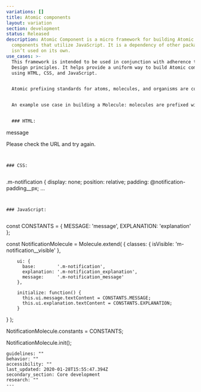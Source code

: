```yaml
---
variations: []
title: Atomic components
layout: variation
section: development
status: Released
description: Atomic Component is a micro framework for building Atomic Design
  components that utilize JavaScript. It is a dependency of other packages and
  isn’t used on its own.
use_cases: >-
  This framework is intended to be used in conjunction with adherence to Atomic
  Design principles. It helps provide a uniform way to build Atomic components
  using HTML, CSS, and JavaScript. 


  Atomic prefixing standards for atoms, molecules, and organisms are covered in greater detail in [cfgov-refresh documentation](https://cfpb.github.io/cfgov-refresh/atomic-structure/). 


  An example use case in building a Molecule: molecules are prefixed with “m-” in CSS, JavaScript, and HTML files, as demonstrated below.


  ### HTML:


  ```

  <div class="m-notification">
      <span class="m-notification_icon cf-icon"></span>
      <div class="m-notification_content" role="alert">
          <div class="h4 m-notification_message">message</div>
              <p class="h4 m-notification_explanation">
                Please check the URL and try again.
              </p>
          </div>
      </div>
  </div>

  ```


  ### CSS:


  ```

  .m-notification {
      display: none;
      position: relative;
      padding: @notification-padding__px;
      …
  ```


  ### JavaScript:


  ```

  const CONSTANTS = { MESSAGE: 'message', EXPLANATION: 'explanation' };


  const NotificationMolecule = Molecule.extend( {
        classes: {
          isVisible:   'm-notification__visible'
        },

        ui: {
          base:        '.m-notification',
          explanation: '.m-notification_explanation',
          message:     '.m-notification_message'
        },

        initialize: function() {
          this.ui.message.textContent = CONSTANTS.MESSAGE;
          this.ui.explanation.textContent = CONSTANTS.EXPLANATION;
        }
  } );


  NotificationMolecule.constants = CONSTANTS;

  NotificationMolecule.init();

  ```
guidelines: ""
behavior: ""
accessibility: ""
last_updated: 2020-01-28T15:55:47.394Z
secondary_section: Core development
research: ""
---
```

